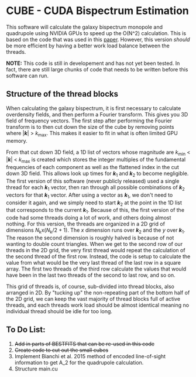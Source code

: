 # CUBE - CUDA Bispectrum Estimation
This software will calculate the galaxy bispectrum monopole and quadrupole using NVIDIA GPUs to 
speed up the O(N^2) calculation. This is based on the code that was used in this [paper](https://arxiv.org/abs/1712.04970). However, this version *should* be more efficient by having a better work
load balance between the threads.

**NOTE:** This code is still in developement and has not yet been tested. In fact, there are still large chunks of code that needs to be written before this software can run.

## Structure of the thread blocks
When calculating the galaxy bispectrum, it is first necessary to calculate overdensity fields, and 
then perform a Fourier transform. This gives you 3D field of frequency vectors. The first step after
performing the Fourier transform is to then cut down the size of the cube by removing points where
|**_k_**| > *k*<sub>max</sub>. This makes it easier to fit in what is often limited GPU memory.

From that cut down 3D field,
a 1D list of vectors whose magnitude are *k*<sub>min</sub> < |**_k_**| < *k*<sub>max</sub> is created
which stores the integer multiples of the fundamental frequencies of each component as well as the 
flattened index in the cut down 3D field. This allows look up times for **_k_**<sub>1</sub> and 
**_k_**<sub>2</sub> to become negligible.
The first version of this software (never publicly released) used a single thread for each 
**_k_**<sub>1</sub> vector, then ran through all possible combinations of **_k_**<sub>2</sub> vectors for that **_k_**<sub>1</sub> vector. After using a vector as **_k_**<sub>1</sub>, we don't need to
consider it again, and we simply need to start **_k_**<sub>2</sub> at the point in the 1D list that
corresponds to the current **_k_**<sub>1</sub>. Because of this, the first version of the code had
some threads doing a lot of work, and others doing almost nothing. For this version, the threads are
organized in a 2D grid of dimensions *N*<sub>k</sub>x(*N*<sub>k</sub>/2 + 1). The *x* dimension runs
over **_k_**<sub>2</sub> and the *y* over **_k_**<sub>1</sub>. The reason the second dimension is 
roughly halved is because of not wanting to double count triangles. When we get to the second row of
our threads in the 2D grid, the very first thread would repeat the calculation of the second thread
of the first row. Instead, the code is setup to calculate the value from what would be the very last
thread of the last row in a square array. The first two threads of the third row calculate the values
that would have been in the last two threads of the second to last row, and so on.

This grid of threads is, of course, sub-divided into thread blocks, also arranged in 2D. By "tucking
up" the non-repeating part of the bottom half of the 2D grid, we can keep the vast majority of thread
blocks full of active threads, and each threads work load should be almost identical meaning no individual thread should be idle for too long.

## To Do List:
1. ~~Add in parts of BESTFITS that can be re-used in this code~~
2. ~~Create code to cut out the small cubes~~
3. Implement Bianchi et al. 2015 method of encoded line-of-sight information to get A_2 for the
quadrupole calculation.
4. Structure main.cu

